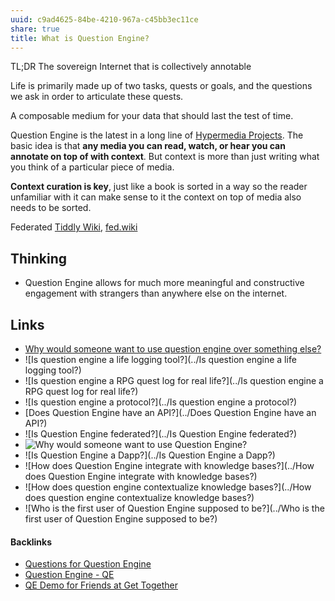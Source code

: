 ```yaml
---
uuid: c9ad4625-84be-4210-967a-c45bb3ec11ce
share: true
title: What is Question Engine?
---
```

TL;DR The sovereign Internet that is collectively annotable 

Life is primarily made up of two tasks, quests or goals, and the questions we ask in order to articulate these quests.

A composable medium for your data that should last the test of time.

Question Engine is the latest in a long line of [Hypermedia Projects](../17c98fae-689f-45d3-a2ee-6b1d29525f99). The basic idea is that **any media you can read, watch, or hear you can annotate on top of with context**. But context is more than just writing what you think of a particular piece of media. 

**Context curation is key**, just like a book is sorted in a way so the reader unfamiliar with it can make sense to it the context on top of media also needs to be sorted.


Federated [Tiddly Wiki](../2195a706-03d5-4d97-af0f-f9d7f220f30a), [fed.wiki](../40f68e77-3ab8-442e-85e0-e928b1ca2640)
## Thinking

* Question Engine allows for much more meaningful and constructive engagement with strangers than anywhere else on the internet.

## Links

* [Why would someone want to use question engine over something else?](../11dfc34a-889a-404d-be43-06fb18c3ab8d)
* ![Is question engine a life logging tool?](../Is question engine a life logging tool?)
* ![Is question engine a RPG quest log for real life?](../Is question engine a RPG quest log for real life?)
* ![Is question engine a protocol?](../Is question engine a protocol?)
* [Does Question Engine have an API?](../Does Question Engine have an API?)
* ![Is Question Engine federated?](../Is Question Engine federated?)
* ![Why would someone want to use Question Engine?](../e189e074-79c9-4ffe-95cc-61c68d5d43d8)
* ![Is Question Engine a Dapp?](../Is Question Engine a Dapp?)
* ![How does Question Engine integrate with knowledge bases?](../How does Question Engine integrate with knowledge bases?)
* ![How does question engine contextualize knowledge bases?](../How does question engine contextualize knowledge bases?)
* ![Who is the first user of Question Engine supposed to be?](../Who is the first user of Question Engine supposed to be?)

#### Backlinks

* [Questions for Question Engine](/a739aa8a-2a04-4f01-bd2e-0434d47d96bd)
* [Question Engine - QE](/cc5cc49d-f554-4f29-b31a-b8789688e6a3)
* [QE Demo for Friends at Get Together](/ec5b995d-f5ce-4183-ae17-11efb114aef8)